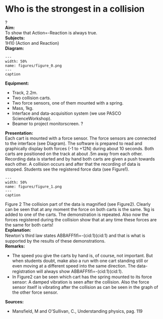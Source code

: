 # Who is the strongest in a collision 
 ?   
<b> Aim: </b>  
 To show that Action=-Reaction is always true.    
<b> Subjects: </b>  
 1H10 (Action and Reaction)   
<b> Diagram: </b>  
    
```{figure} figures/figure_0.png  
---  
width: 50%  
name: figures/figure_0.png  
---  
caption  
``` 
     
<b> Equipment: </b>  
 
 *  Track, 2.2m. 
 *  Two collision carts. 
 *  Two force sensors, one of them mounted with a spring. 
 *  Mass, 1kg. 
 *  Interface and data-acquisition system (we use PASCO ScienceWorkshop). 
 *  Beamer to project monitorscreen. ?
    
<b> Presentation: </b>  
 Each cart is mounted with a force sensor. The force sensors are connected to the interface (see Diagram). The software is prepared to read and graphically display both forces (-1 to +12N) during about 10 seconds. Both carts are positioned on the track at about .5m away from each other. Recording data is started and by hand both carts are given a push towards each other. A collision occurs and after that the recording of data is stopped. Students see the registered force data (see Figure1).      
```{figure} figures/figure_1.png  
---  
width: 50%  
name: figures/figure_1.png  
---  
caption  
``` 
 Figure 2   The collision part of the data is magnified (see Figure2). Clearly can be seen that at any moment the force on both carts is the same. 1kg is added to one of the carts. The demonstration is repeated. Also now the forces registered during the collision show that at any time these forces are the same for both carts!    
<b> Explanation: </b>  
 Newton's third law states ABBAFFﬁﬁ=-(cid:1)(cid:1) and that is what is supported by the results of these demonstrations.    
<b> Remarks: </b>  
 
 *  The speed you give the carts by hand is, of course, not important. But when students doubt, make also a run with one cart standing still or even moving at a different speed into the same direction. The data-registration will always show ABBAFFﬁﬁ=-(cid:1)(cid:1). 
 *  In Figure2 can be seen which cart has the spring mounted to its force sensor: A damped vibration is seen after the collision. Also the force sensor itself is vibrating after the collision as can be seen in the graph of the other force sensor.
   
<b> Sources: </b>  
 
 *  Mansfield, M and O'Sullivan, C., Understanding physics, pag. 119
  